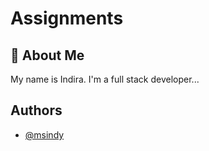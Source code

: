 # Assignments


## 🚀 About Me

My name is Indira. 
I'm a full stack developer...

## Authors

- [@msindy](https://www.github.com/msindy)


